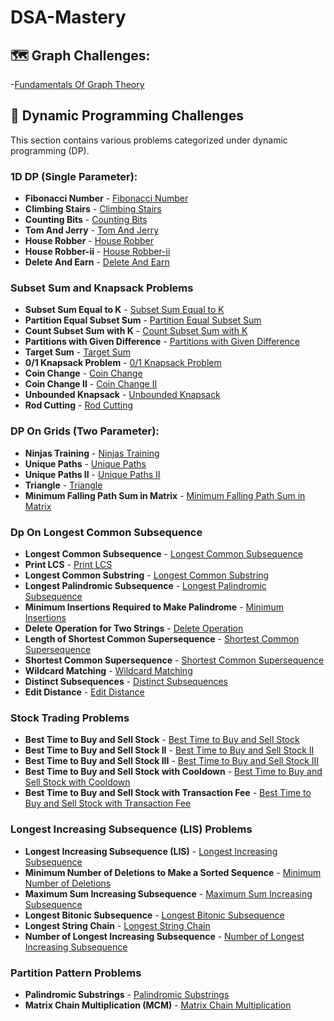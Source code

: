 # DSA-Mastery
## 🗺️ Graph Challenges:
-[Fundamentals Of Graph Theory](https://www.geeksforgeeks.org/fundamentals-of-graph-theory/)

## 🎯 Dynamic Programming Challenges

This section contains various problems categorized under dynamic programming (DP).

### 1D DP (Single Parameter):

- **Fibonacci Number** - [Fibonacci Number](https://leetcode.com/problems/fibonacci-number/description/)
- **Climbing Stairs** - [Climbing Stairs](https://leetcode.com/problems/climbing-stairs/description/)
- **Counting Bits** - [Counting Bits](https://leetcode.com/problems/counting-bits/description/)
- **Tom And Jerry** - [Tom And Jerry](https://practice.geeksforgeeks.org/problems/tom-and-jerry1325/1)
- **House Robber** - [House Robber](https://leetcode.com/problems/house-robber/description/)
- **House Robber-ii** - [House Robber-ii](https://leetcode.com/problems/house-robber-ii/)
- **Delete And Earn** - [Delete And Earn](https://leetcode.com/problems/delete-and-earn/)

### Subset Sum and Knapsack Problems

- **Subset Sum Equal to K** - [Subset Sum Equal to K](https://www.geeksforgeeks.org/subset-sum-problem-dp-25/)
- **Partition Equal Subset Sum** - [Partition Equal Subset Sum](https://leetcode.com/problems/partition-equal-subset-sum/)
- **Count Subset Sum with K** - [Count Subset Sum with K](https://www.geeksforgeeks.org/count-subsets-with-sum-equal-to-k/)
- **Partitions with Given Difference** - [Partitions with Given Difference](https://leetcode.com/problems/partition-equal-subset-sum/)
- **Target Sum** - [Target Sum](https://leetcode.com/problems/target-sum/)
- **0/1 Knapsack Problem** - [0/1 Knapsack Problem](https://www.geeksforgeeks.org/0-1-knapsack-problem-dp-10/)
- **Coin Change** - [Coin Change](https://leetcode.com/problems/coin-change/)
- **Coin Change II** - [Coin Change II](https://leetcode.com/problems/coin-change-2/)
- **Unbounded Knapsack** - [Unbounded Knapsack](https://www.geeksforgeeks.org/unbounded-knapsack-repetition-items-allowed/)
- **Rod Cutting** - [Rod Cutting](https://www.geeksforgeeks.org/rod-cutting-dp-13/)


### DP On Grids (Two Parameter):

- **Ninjas Training** - [Ninjas Training](https://www.codingninjas.com/studio/problems/ninja-s-training_3621003)
- **Unique Paths** - [Unique Paths](https://leetcode.com/problems/unique-paths/)
- **Unique Paths II** - [Unique Paths II](https://leetcode.com/problems/unique-paths-ii/)
- **Triangle** - [Triangle](https://leetcode.com/problems/triangle/)
- **Minimum Falling Path Sum in Matrix** - [Minimum Falling Path Sum in Matrix](https://leetcode.com/problems/minimum-falling-path-sum/)

### Dp On Longest Common Subsequence

- **Longest Common Subsequence** - [Longest Common Subsequence](https://leetcode.com/problems/longest-common-subsequence/)
- **Print LCS** - [Print LCS](https://www.geeksforgeeks.org/print-longest-common-subsequence/)
- **Longest Common Substring** - [Longest Common Substring](https://www.geeksforgeeks.org/longest-common-substring-dp-29/)
- **Longest Palindromic Subsequence** - [Longest Palindromic Subsequence](https://leetcode.com/problems/longest-palindromic-subsequence/)
- **Minimum Insertions Required to Make Palindrome** - [Minimum Insertions](https://leetcode.com/problems/minimum-insertion-steps-to-make-a-string-palindrome/)
- **Delete Operation for Two Strings** - [Delete Operation](https://leetcode.com/problems/delete-operation-for-two-strings/)
- **Length of Shortest Common Supersequence** - [Shortest Common Supersequence](https://leetcode.com/problems/shortest-common-supersequence/)
- **Shortest Common Supersequence** - [Shortest Common Supersequence](https://leetcode.com/problems/shortest-common-supersequence/)
- **Wildcard Matching** - [Wildcard Matching](https://leetcode.com/problems/wildcard-matching/)
- **Distinct Subsequences** - [Distinct Subsequences](https://leetcode.com/problems/distinct-subsequences/)
- **Edit Distance** - [Edit Distance](https://leetcode.com/problems/edit-distance/)

### Stock Trading Problems

- **Best Time to Buy and Sell Stock** - [Best Time to Buy and Sell Stock](https://leetcode.com/problems/best-time-to-buy-and-sell-stock/)
- **Best Time to Buy and Sell Stock II** - [Best Time to Buy and Sell Stock II](https://leetcode.com/problems/best-time-to-buy-and-sell-stock-ii/)
- **Best Time to Buy and Sell Stock III** - [Best Time to Buy and Sell Stock III](https://leetcode.com/problems/best-time-to-buy-and-sell-stock-iii/)
- **Best Time to Buy and Sell Stock with Cooldown** - [Best Time to Buy and Sell Stock with Cooldown](https://leetcode.com/problems/best-time-to-buy-and-sell-stock-with-cooldown/)
- **Best Time to Buy and Sell Stock with Transaction Fee** - [Best Time to Buy and Sell Stock with Transaction Fee](https://leetcode.com/problems/best-time-to-buy-and-sell-stock-with-transaction-fee/)

### Longest Increasing Subsequence (LIS) Problems

- **Longest Increasing Subsequence (LIS)** - [Longest Increasing Subsequence](https://leetcode.com/problems/longest-increasing-subsequence/)
- **Minimum Number of Deletions to Make a Sorted Sequence** - [Minimum Number of Deletions](https://leetcode.com/problems/minimum-number-of-deletions-to-make-a-sorted-sequence/)
- **Maximum Sum Increasing Subsequence** - [Maximum Sum Increasing Subsequence](https://www.geeksforgeeks.org/maximum-sum-increasing-subsequence/)
- **Longest Bitonic Subsequence** - [Longest Bitonic Subsequence](https://www.geeksforgeeks.org/longest-bitonic-subsequence/)
- **Longest String Chain** - [Longest String Chain](https://leetcode.com/problems/longest-string-chain/)
- **Number of Longest Increasing Subsequence** - [Number of Longest Increasing Subsequence](https://leetcode.com/problems/number-of-longest-increasing-subsequence/)

### Partition Pattern Problems

- **Palindromic Substrings** - [Palindromic Substrings](https://leetcode.com/problems/palindromic-substrings/)
- **Matrix Chain Multiplication (MCM)** - [Matrix Chain Multiplication](https://www.geeksforgeeks.org/matrix-chain-multiplication-dp-8/)



   
